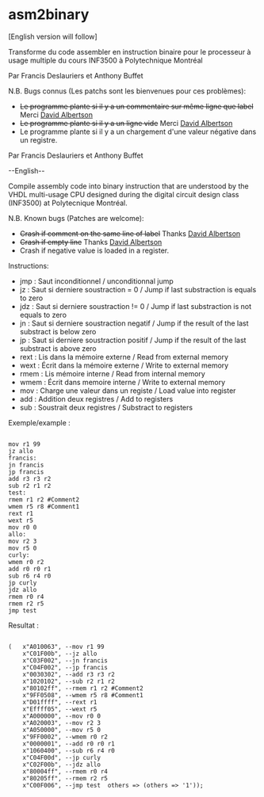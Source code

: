 asm2binary
==========
[English version will follow]

Transforme du code assembler en instruction binaire pour le processeur à usage
multiple du cours INF3500 à Polytechnique Montréal

Par Francis Deslauriers et Anthony Buffet

N.B.
Bugs connus (Les patchs sont les bienvenues pour ces problèmes): 
- ~~Le programme plante  si il y a un commentaire sur même ligne que label~~ Merci [David Albertson](https://github.com/Diastro)
- ~~Le programme plante  si il y a un ligne vide~~ Merci [David Albertson](https://github.com/Diastro)
- Le programme plante  si il y a un chargement d'une valeur négative dans un registre.

Par Francis Deslauriers et Anthony Buffet

--English--

Compile assembly code into binary instruction that are understood by the VHDL multi-usage CPU designed during the digital circuit design class (INF3500) at Polytecnique Montréal.



N.B.
Known bugs (Patches are welcome): 
- ~~Crash if comment on the same line of label~~ Thanks [David Albertson](https://github.com/Diastro)
- ~~Crash if empty line~~ Thanks [David Albertson](https://github.com/Diastro)
- Crash if negative value is loaded in a register.



Instructions:
- jmp : Saut inconditionnel / unconditionnal jump	
- jz : Saut si derniere soustraction = 0 / Jump if last substraction is equals to zero	
- jdz : Saut si derniere soustraction != 0 / Jump if last substraction is not equals to zero	
- jn : Saut si derniere soustraction negatif / Jump if the result of the last substract	is below zero
- jp : Saut si derniere soustraction positif / Jump if the result of the last substract	is above zero
- rext : Lis dans la mémoire externe / Read from external memory
- wext : Écrit dans la mémoire externe / Write to external memory
- rmem : Lis mémoire interne / Read from internal memory
- wmem : Écrit dans memoire interne / Write to external memory
- mov : Charge une valeur dans un registe / Load value into register
- add : Addition deux registres / Add to registers
- sub : Soustrait deux registres / Substract to registers

Exemple/example : 
<pre><code>
mov r1 99
jz allo
francis:
jn francis
jp francis
add r3 r3 r2
sub r2 r1 r2
test:
rmem r1 r2 #Comment2
wmem r5 r8 #Comment1
rext r1
wext r5
mov r0 0
allo:
mov r2 3
mov r5 0
curly:
wmem r0 r2
add r0 r0 r1
sub r6 r4 r0
jp curly
jdz allo
rmem r0 r4
rmem r2 r5
jmp test
</code></pre>

Resultat :

<pre><code>
(	x"A010063", --mov r1 99
	x"C01F00b", --jz allo
	x"C03F002", --jn francis
	x"C04F002", --jp francis
	x"0030302", --add r3 r3 r2
	x"1020102", --sub r2 r1 r2
	x"80102ff", --rmem r1 r2 #Comment2
	x"9FF0508", --wmem r5 r8 #Comment1
	x"D01ffff", --rext r1
	x"Effff05", --wext r5
	x"A000000", --mov r0 0
	x"A020003", --mov r2 3
	x"A050000", --mov r5 0
	x"9FF0002", --wmem r0 r2
	x"0000001", --add r0 r0 r1
	x"1060400", --sub r6 r4 r0
	x"C04F00d", --jp curly
	x"C02F00b", --jdz allo
	x"80004ff", --rmem r0 r4
	x"80205ff", --rmem r2 r5
	x"C00F006", --jmp test	others => (others => '1'));
</code></pre>
	
	
